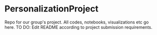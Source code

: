 # PersonalizationProject
Repo for our group's project. All codes, notebooks, visualizations etc go here. TO DO: Edit README according to project submission requirements. 
